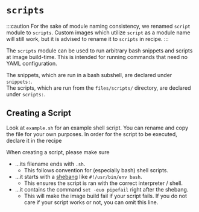# `scripts`

:::caution For the sake of module naming consistency, we renamed `script` module to `scripts`. Custom images which utilize `script` as a module name will still work, but it is advised to rename it to `scripts` in recipe. :::

The `scripts` module can be used to run arbitrary bash snippets and scripts at image build-time. This is intended for running commands that need no YAML configuration.

The snippets, which are run in a bash subshell, are declared under `snippets:`.   
The scripts, which are run from the `files/scripts/` directory, are declared under `scripts:`.

## Creating a Script

Look at `example.sh` for an example shell script. You can rename and copy the file for your own purposes. In order for the script to be executed, declare it in the recipe

When creating a script, please make sure

- ...its filename ends with `.sh`.
    - This follows convention for (especially bash) shell scripts.
- ...it starts with a [shebang](<https://en.wikipedia.org/wiki/Shebang_(Unix)>) like `#!/usr/bin/env bash`.
    - This ensures the script is ran with the correct interpreter / shell.
- ...it contains the command `set -euo pipefail` right after the shebang.
    - This will make the image build fail if your script fails. If you do not care if your script works or not, you can omit this line.
